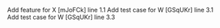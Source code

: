 Add feature for X [mJoFCk] line 1.1
Add test case for W [GSqUKr] line 3.1
Add test case for W [GSqUKr] line 3.3
